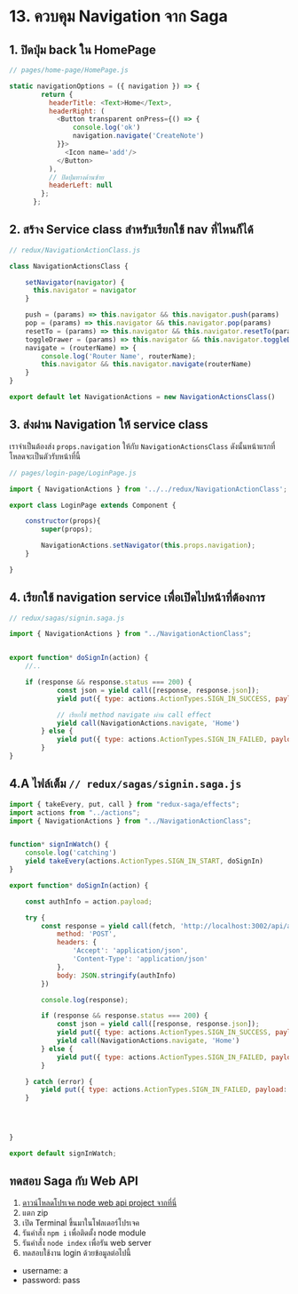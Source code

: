 
# 13. ควบคุม Navigation จาก Saga

## 1. ปิดปุ่ม back ใน HomePage 

```js
// pages/home-page/HomePage.js

static navigationOptions = ({ navigation }) => {
        return {
          headerTitle: <Text>Home</Text>,
          headerRight: (
            <Button transparent onPress={() => {
                console.log('ok')
                navigation.navigate('CreateNote')
            }}>
              <Icon name='add'/>
            </Button>
          ),
          // ปิดปุ่มทางด้านซ้าย
          headerLeft: null
        };
      };
```

## 2. สร้าง Service class สำหรับเรียกใช้ nav ที่ไหนก็ได้

```js
// redux/NavigationActionClass.js

class NavigationActionsClass {

    setNavigator(navigator) {
      this.navigator = navigator
    }

    push = (params) => this.navigator && this.navigator.push(params)
    pop = (params) => this.navigator && this.navigator.pop(params)
    resetTo = (params) => this.navigator && this.navigator.resetTo(params)
    toggleDrawer = (params) => this.navigator && this.navigator.toggleDrawer(params)
    navigate = (routerName) => {
        console.log('Router Name', routerName);
        this.navigator && this.navigator.navigate(routerName)
    }
}

export default let NavigationActions = new NavigationActionsClass() 
```

## 3. ส่งผ่าน Navigation ให้ service class

เราจำเป็นต้องส่ง `props.navigation` ให้กับ `NavigationActionsClass` ดังนั้นหน้าแรกที่โหลดจะเป็นตัวรับหน้าที่นี้ 

```js
// pages/login-page/LoginPage.js

import { NavigationActions } from '../../redux/NavigationActionClass';

export class LoginPage extends Component {

    constructor(props){
        super(props);

        NavigationActions.setNavigator(this.props.navigation);
    }

}
```

## 4. เรียกใช้ navigation service เพื่อเปิดไปหน้าที่ต้องการ

```js
// redux/sagas/signin.saga.js

import { NavigationActions } from "../NavigationActionClass";


export function* doSignIn(action) {
    //..

    if (response && response.status === 200) {
            const json = yield call([response, response.json]);
            yield put({ type: actions.ActionTypes.SIGN_IN_SUCCESS, payload: json });

            // เรียกใช้ method navigate ผ่าน call effect
            yield call(NavigationActions.navigate, 'Home')
        } else {
            yield put({ type: actions.ActionTypes.SIGN_IN_FAILED, payload: result });
        }
}
```

## 4.A ไฟล์เต็ม `// redux/sagas/signin.saga.js`

```js
import { takeEvery, put, call } from "redux-saga/effects";
import actions from "../actions";
import { NavigationActions } from "../NavigationActionClass";


function* signInWatch() {
    console.log('catching')
    yield takeEvery(actions.ActionTypes.SIGN_IN_START, doSignIn)
}

export function* doSignIn(action) {

    const authInfo = action.payload;

    try {
        const response = yield call(fetch, 'http://localhost:3002/api/auth/signin', {
            method: 'POST',
            headers: {
                'Accept': 'application/json',
                'Content-Type': 'application/json'
            },
            body: JSON.stringify(authInfo)
        })

        console.log(response);

        if (response && response.status === 200) {
            const json = yield call([response, response.json]);
            yield put({ type: actions.ActionTypes.SIGN_IN_SUCCESS, payload: json });
            yield call(NavigationActions.navigate, 'Home')
        } else {
            yield put({ type: actions.ActionTypes.SIGN_IN_FAILED, payload: result });
        }

    } catch (error) {
        yield put({ type: actions.ActionTypes.SIGN_IN_FAILED, payload: error });
    }




}

export default signInWatch;

```

## ทดสอบ Saga กับ Web API

1. [ดาวน์โหลดโปรเจค node web api project จากที่นี่](https://www.dropbox.com/s/bglkcul22zu4rnv/web-api-branch-service.zip?dl=0)
2. แตก zip 
3. เปิด Terminal ขึ้นมาในโฟลเดอร์โปรเจค
4. รันคำสั่ง `npm i` เพื่อติดตั้ง node module
5. รันคำสั่ง `node index` เพื่อรัน web server
6. ทดสอบใช้งาน login ด้วยข้อมูลต่อไปนี้

- username: a
- password: pass
